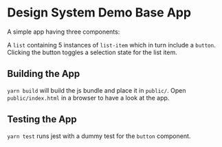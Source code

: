 # Design System Demo Base App

A simple app having three components:

A `list` containing 5 instances of `list-item` which in turn include a `button`. Clicking the button toggles a selection state for the list item.

## Building the App

`yarn build` will build the js bundle and place it in `public/`. Open `public/index.html` in a browser to have a look at the app.

## Testing the App

`yarn test` runs jest with a dummy test for the `button` component.

